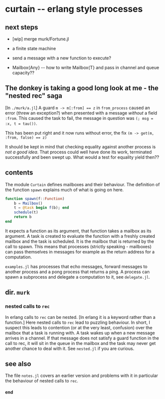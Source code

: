 # curtain -- erlang style processes

## next steps

 - [wip] merge murk/Fortune.jl

 - a finite state machine
 - send a message with a new function to execute?

 - Mailbox{Any} -- how to write Mailbox{T} and pass in channel and queue capacity??

## The donkey is taking a good long look at me - the "nested rec" saga

[In `./murk/a.jl`] A guard `m -> m[:from] == z` in `from_process` caused an error (threw an exception?) when presented with a message _without_ a field `:from`. This caused the task to fail, the message in question was `(; msg = :x, t = tau())`.

This has been put right and it now runs without error, the fix `(m -> get(m, :from, false) == z)`

It should be kept in mind that checking equality against another process is _not a good idea_. That process could well have done its work, terminated successfully and been swept up. What would a test for equality yield then??

## contents

The module `Curtain` defines mailboxes and their behaviour. The definition of the function `spawn` explains much of what is going on here. 

```julia
function spawn(f::Function)
    b = Mailbox()
    t = @task begin f(b); end
    schedule(t)
    return b
end
```

It expects a function as its argument, that function takes a mailbox as its argument. A task is created to evaluate the function with a freshly created mailbox and the task is scheduled. It is the mailbox that is returned by the call to spawn. This means that processes (strictly speaking - mailboxes) can pass themselves in messages for example as the return address for a computation.

`examples.jl` has processes that echo messages, forward messages to another process and a pong process that returns a ping. A process can spawn a subprocess and delegate a computation to it, see `delegate.jl`.

## dir. `murk` 

### nested calls to `rec`

In erlang calls to `rec` can be nested. [In erlang it is a keyword rather than a function.] Here nested calls to `rec` lead to puzzling behaviour. In short, I suspect this leads to contention (or at the very least, confusion) over the mailbox that a task is running with. A task wakes up when a new message arrives in a channel. If that message does not satisfy a guard function in the call to rec, it will sit in the queue in the mailbox and the task may never get another chance to deal with it. See `nested.jl` if you are curious.

## see also

The file `notes.jl` covers an earlier version and problems with it in particular the behaviour of nested calls to `rec`.


#### end
